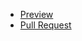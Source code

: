  - [Preview](https://yura0seredyuk.github.io/fe-jan21-yurii-seredyuk/index1)
 - [Pull Request](https://github.com/yura0seredyuk/fe-jan21-yurii-seredyuk/tree/master)